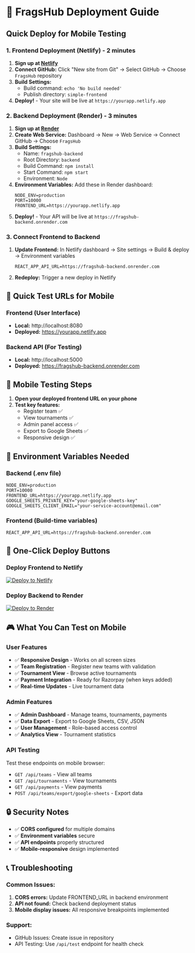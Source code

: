 # 🚀 FragsHub Deployment Guide

## Quick Deploy for Mobile Testing

### 1. Frontend Deployment (Netlify) - 2 minutes
1. **Sign up at [Netlify](https://netlify.com)**
2. **Connect GitHub:** Click "New site from Git" → Select GitHub → Choose `FragsHub` repository
3. **Build Settings:**
   - Build command: `echo 'No build needed'`
   - Publish directory: `simple-frontend`
4. **Deploy!** - Your site will be live at `https://yourapp.netlify.app`

### 2. Backend Deployment (Render) - 3 minutes
1. **Sign up at [Render](https://render.com)**
2. **Create Web Service:** Dashboard → New → Web Service → Connect GitHub → Choose `FragsHub`
3. **Build Settings:**
   - Name: `fragshub-backend`
   - Root Directory: `backend`
   - Build Command: `npm install`
   - Start Command: `npm start`
   - Environment: `Node`
4. **Environment Variables:** Add these in Render dashboard:
   ```
   NODE_ENV=production
   PORT=10000
   FRONTEND_URL=https://yourapp.netlify.app
   ```
5. **Deploy!** - Your API will be live at `https://fragshub-backend.onrender.com`

### 3. Connect Frontend to Backend
1. **Update Frontend:** In Netlify dashboard → Site settings → Build & deploy → Environment variables
   ```
   REACT_APP_API_URL=https://fragshub-backend.onrender.com
   ```
2. **Redeploy:** Trigger a new deploy in Netlify

## 🎯 Quick Test URLs for Mobile

### Frontend (User Interface)
- **Local:** http://localhost:8080
- **Deployed:** https://yourapp.netlify.app

### Backend API (For Testing)
- **Local:** http://localhost:5000
- **Deployed:** https://fragshub-backend.onrender.com

## 📱 Mobile Testing Steps

1. **Open your deployed frontend URL on your phone**
2. **Test key features:**
   - Register team ✅
   - View tournaments ✅  
   - Admin panel access ✅
   - Export to Google Sheets ✅
   - Responsive design ✅

## 🔧 Environment Variables Needed

### Backend (.env file)
```env
NODE_ENV=production
PORT=10000
FRONTEND_URL=https://yourapp.netlify.app
GOOGLE_SHEETS_PRIVATE_KEY="your-google-sheets-key"
GOOGLE_SHEETS_CLIENT_EMAIL="your-service-account@email.com"
```

### Frontend (Build-time variables)
```env
REACT_APP_API_URL=https://fragshub-backend.onrender.com
```

## 🚀 One-Click Deploy Buttons

### Deploy Frontend to Netlify
[![Deploy to Netlify](https://www.netlify.com/img/deploy/button.svg)](https://app.netlify.com/start/deploy?repository=https://github.com/Sarvesh28D/FragsHub)

### Deploy Backend to Render
[![Deploy to Render](https://render.com/images/deploy-to-render-button.svg)](https://render.com/deploy?repo=https://github.com/Sarvesh28D/FragsHub)

## 🎮 What You Can Test on Mobile

### User Features
- ✅ **Responsive Design** - Works on all screen sizes
- ✅ **Team Registration** - Register new teams with validation
- ✅ **Tournament View** - Browse active tournaments  
- ✅ **Payment Integration** - Ready for Razorpay (when keys added)
- ✅ **Real-time Updates** - Live tournament data

### Admin Features  
- ✅ **Admin Dashboard** - Manage teams, tournaments, payments
- ✅ **Data Export** - Export to Google Sheets, CSV, JSON
- ✅ **User Management** - Role-based access control
- ✅ **Analytics View** - Tournament statistics

### API Testing
Test these endpoints on mobile browser:
- `GET /api/teams` - View all teams
- `GET /api/tournaments` - View tournaments  
- `GET /api/payments` - View payments
- `POST /api/teams/export/google-sheets` - Export data

## 🔒 Security Notes

- ✅ **CORS configured** for multiple domains
- ✅ **Environment variables** secure
- ✅ **API endpoints** properly structured
- ✅ **Mobile-responsive** design implemented

## 📞 Troubleshooting

### Common Issues:
1. **CORS errors:** Update FRONTEND_URL in backend environment
2. **API not found:** Check backend deployment status
3. **Mobile display issues:** All responsive breakpoints implemented

### Support:
- GitHub Issues: Create issue in repository
- API Testing: Use `/api/test` endpoint for health check
